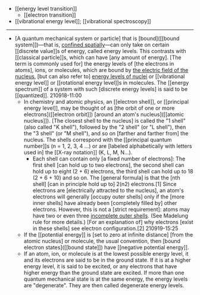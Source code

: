 - [[energy level transition]]
    - [[electron transition]]
- [[vibrational energy level]]; [[vibrational spectroscopy]]
- ---
- [A quantum mechanical system or particle] that is [bound]([[bound system]])—that is, [confined spatially](((of4TUG4vy)))—can only take on certain [[discrete value]]s of energy, called energy levels. This contrasts with [[classical particle]]s, which can have [any amount of energy]. [The term is commonly used for] the energy levels of [the electrons in atoms], ions, or molecules, which are bound by [the electric field of the nucleus](((9Gt5z4_Jb))), [but can also refer to] [energy levels of nuclei](((GnzISWLMe))) or [[vibrational energy level]] or [[rotational energy level]]s in molecules. The [[energy spectrum]] of a system with such [discrete energy levels] is said to be [[quantized]].
210918-11:00
    - In chemistry and atomic physics, an [[electron shell]], or [[principal energy level]], may be thought of as [the orbit of one or more electrons]([[electron orbit]]) [around an atom's nucleus]([[atomic nucleus]]). [The closest shell to the nucleus] is called the "1 shell" (also called "K shell"), followed by the "2 shell" (or "L shell"), then the "3 shell" (or "M shell"), and so on [farther and farther from] the nucleus. The shells correspond with the [[principal quantum number]]s (n = 1, 2, 3, 4 ...) or are [labeled alphabetically with letters used in] the [[X-ray notation]] (K, L, M, N…).
        - Each shell can contain only [a fixed number of electrons]: The first shell [can hold up to two electrons], the second shell can hold up to eight (2 + 6) electrons, the third shell can hold up to 18 (2 + 6 + 10) and so on. The [general formula] is that the [nth shell] [can in principle hold up to] 2(n2) electrons.[1] Since electrons are [electrically attracted to the nucleus], an atom's electrons will generally [occupy outer shells] only if the [more inner shells] have already been [completely filled by] other electrons. However, this is not a [strict requirement]: atoms may have two or even three [incomplete outer shells](((LCeVyQOIG))). (See Madelung rule for more details.) [For an explanation of] why electrons [exist in these shells] see electron configuration.[2]
210919-15:25
    - If the [[potential energy]] is [set to zero at infinite distance] [from the atomic nucleus] or molecule, the usual convention, then [bound electron states]([[bound state]]) have [[negative potential energy]].
    - If an atom, ion, or molecule is at the lowest possible energy level, it and its electrons are said to be in the ground state. If it is at a higher energy level, it is said to be excited, or any electrons that have higher energy than the ground state are excited. If more than one quantum mechanical state is at the same energy, the energy levels are "degenerate". They are then called degenerate energy levels.
